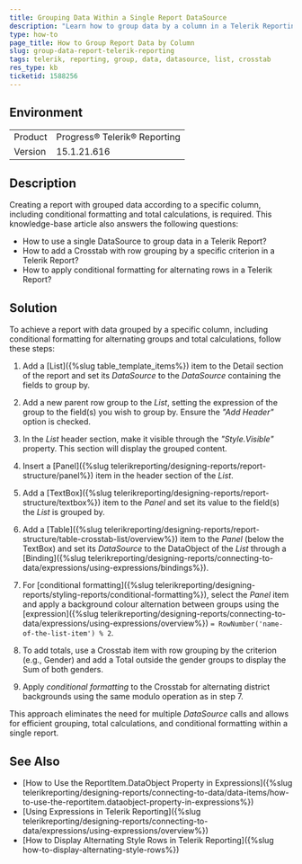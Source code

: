 ```yaml
---
title: Grouping Data Within a Single Report DataSource
description: "Learn how to group data by a column in a Telerik Reporting report using List and Crosstab items."
type: how-to
page_title: How to Group Report Data by Column
slug: group-data-report-telerik-reporting
tags: telerik, reporting, group, data, datasource, list, crosstab
res_type: kb
ticketid: 1588256
---
```


## Environment

<table>
  <tbody>
    <tr>
      <td>Product</td>
        <td>Progress® Telerik® Reporting</td>
          </tr>
          <tr>
        <td>Version</td>
      <td>15.1.21.616</td>
    </tr>
  </tbody>
</table>

## Description

Creating a report with grouped data according to a specific column, including conditional formatting and total calculations, is required. This knowledge-base article also answers the following questions:

* How to use a single DataSource to group data in a Telerik Report?
* How to add a Crosstab with row grouping by a specific criterion in a Telerik Report?
* How to apply conditional formatting for alternating rows in a Telerik Report?

## Solution

To achieve a report with data grouped by a specific column, including conditional formatting for alternating groups and total calculations, follow these steps:

1. Add a [List]({%slug table_template_items%}) item to the Detail section of the report and set its _DataSource_ to the _DataSource_ containing the fields to group by.

1. Add a new parent row group to the _List_, setting the expression of the group to the field(s) you wish to group by. Ensure the _"Add Header"_ option is checked.

1. In the _List_ header section, make it visible through the _"Style.Visible"_ property. This section will display the grouped content.

1. Insert a [Panel]({%slug telerikreporting/designing-reports/report-structure/panel%}) item in the header section of the _List_.

1. Add a [TextBox]({%slug telerikreporting/designing-reports/report-structure/textbox%}) item to the _Panel_ and set its value to the field(s) the _List_ is grouped by.

1. Add a [Table]({%slug telerikreporting/designing-reports/report-structure/table-crosstab-list/overview%}) item to the _Panel_ (below the TextBox) and set its _DataSource_ to the DataObject of the _List_ through a [Binding]({%slug telerikreporting/designing-reports/connecting-to-data/expressions/using-expressions/bindings%}). 

1. For [conditional formatting]({%slug telerikreporting/designing-reports/styling-reports/conditional-formatting%}), select the _Panel_ item and apply a background colour alternation between groups using the [expression]({%slug telerikreporting/designing-reports/connecting-to-data/expressions/using-expressions/overview%}) `= RowNumber('name-of-the-list-item') % 2`.

1. To add totals, use a Crosstab item with row grouping by the criterion (e.g., Gender) and add a Total outside the gender groups to display the Sum of both genders.

1. Apply _conditional formatting_ to the Crosstab for alternating district backgrounds using the same modulo operation as in step 7.

This approach eliminates the need for multiple _DataSource_ calls and allows for efficient grouping, total calculations, and conditional formatting within a single report.

## See Also

* [How to Use the ReportItem.DataObject Property in Expressions]({%slug telerikreporting/designing-reports/connecting-to-data/data-items/how-to-use-the-reportitem.dataobject-property-in-expressions%})
* [Using Expressions in Telerik Reporting]({%slug telerikreporting/designing-reports/connecting-to-data/expressions/using-expressions/overview%})
* [How to Display Alternating Style Rows in Telerik Reporting]({%slug how-to-display-alternating-style-rows%})
